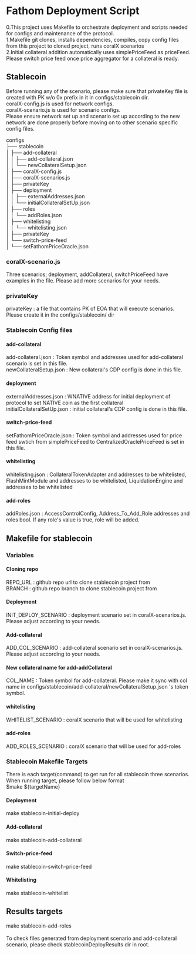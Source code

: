 # Fathom Deployment Script

0.This project uses Makefile to orchestrate deployment and scripts needed for configs and maintenance of the protocol.<br>
1.Makefile git clones, installs dependencies, compiles, copy config files from this project to cloned project, runs coralX scenarios<br>
2.Initial collateral addition automatically uses simplePriceFeed as priceFeed. Please switch price feed once price aggregator for a collateral is ready.<br>

## Stablecoin

Before running any of the scenario, please make sure that privateKey file is created with PK w/o 0x prefix in it in configs/stablecoin dir.<br>
coralX-config.js is used for network configs.<br>
coralX-scenario.js is used for scenario configs.<br>
Please ensure network set up and scenario set up according to the new network are done properly before moving on to other scenario specific config files.<br>

configs<br>
├── stablecoin<br>
│   ├── add-collateral<br>
│   │   ├── add-collateral.json<br>
│   │   └── newCollateralSetup.json<br>
│   ├── coralX-config.js<br>
│   ├── coralX-scenarios.js<br>
│   ├── privateKey<br>
│   ├── deployment<br>
│   │   ├── externalAddresses.json<br>
│   │   └── initialCollateralSetUp.json<br>
│   ├── roles<br>
│   │   └── addRoles.json<br>
│   ├── whitelisting<br>
│   │   └── whitelisting.json<br>
│   ├── privateKey<br>
│   └── switch-price-feed<br>
│       └── setFathomPriceOracle.json<br>

### coralX-scenario.js
Three scenarios; deployment, addCollateral, switchPriceFeed have examples in the file. Please add more scenarios for your needs.

### privateKey
privateKey : a file that contains PK of EOA that will execute scenarios. Please create it in the configs/stablecoin/ dir <br>

### Stablecoin Config files

#### add-collateral
add-collateral.json : Token symbol and addresses used for add-collateral scenario is set in this file.<br>
newCollateralSetup.json : New collateral's CDP config is done in this file.<br>

#### deployment
externalAddresses.json : WNATIVE address for initial deployment of protocol to set NATIVE coin as the first collateral<br>
initialCollateralSetUp.json : initial collateral's CDP config is done in this file.<br>

#### switch-price-feed
setFathomPriceOracle.json : Token symbol and addresses used for price feed swtich from simplePriceFeed to CentralizedOraclePriceFeed is set in this file.<br>

#### whitelisting
whitelisting.json : CollateralTokenAdapter and addresses to be whitelisted, FlashMintModule and addresses to be whitelisted, LiquidationEngine and addresses to be whitelisted<br>

#### add-roles
addRoles.json : AccessControlConfig, Address_To_Add_Role addresses and roles bool. If any role's value is true, role will be added.<br>

## Makefile for stablecoin
### Variables

#### Cloning repo
REPO_URL : github repo url to clone stablecoin project from<br>
BRANCH : github repo branch to clone stablecoin project from<br>

#### Deployment
INIT_DEPLOY_SCENARIO : deployment scenario set in coralX-scenarios.js. Please adjust according to your needs.<br>

#### Add-collateral
ADD_COL_SCENARIO : add-collateral scenario set in coralX-scenarios.js. Please adjust according to your needs.<br>

#### New collateral name for add-addCollateral
COL_NAME : Token symbol for add-collateral. Please make it sync with col name in configs/stablecoin/add-collateral/newCollateralSetup.json 's token symbol.<br>

#### whitelisting
WHITELIST_SCENARIO : coralX scenario that will be used for whitelisting<br>

#### add-roles
ADD_ROLES_SCENARIO : coralX scenario that will be used for add-roles<br>

### Stablecoin Makefile Targets
There is each target(command) to get run for all stablecoin three scenarios. <br>
When running target, please follow below format<br>
$make ${targetName}<br>

#### Deployment
make stablecoin-initial-deploy

#### Add-collateral
make stablecoin-add-collateral

#### Switch-price-feed
make stablecoin-switch-price-feed

#### Whitelisting
make stablecoin-whitelist

## Results targets
make stablecoin-add-roles<br>
<br>
To check files generated from deployment scenario and add-collateral scenario, please check stablecoinDeployResults dir in root.